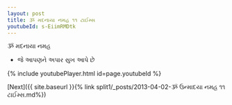 ```yaml
---
layout: post
title: ૐ મદનાયા નમહ ૧૧ ટાઈમ્સ
youtubeId: s-EiimRMDtk
---
```

 
 
 ૐ મદનાયા નમહ  
 
 -  જે આપણને અપાર સુખ આપે છે 
 
  
 
  
 
 
 
 
 
 


{% include youtubePlayer.html id=page.youtubeId %}
 
[Next]({{ site.baseurl }}{% link  split1/_posts/2013-04-02-ૐ ઉન્માદયા નમહ ૧૧ ટાઈમ્સ.md%})
 
